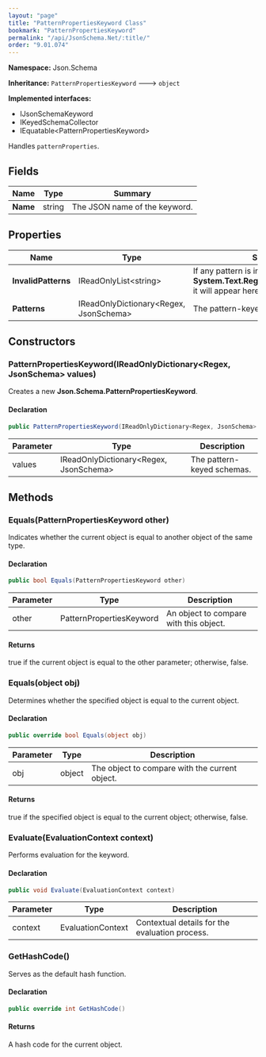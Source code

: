 ```yaml
---
layout: "page"
title: "PatternPropertiesKeyword Class"
bookmark: "PatternPropertiesKeyword"
permalink: "/api/JsonSchema.Net/:title/"
order: "9.01.074"
---
```

**Namespace:** Json.Schema

**Inheritance:**
`PatternPropertiesKeyword`
 🡒 
`object`

**Implemented interfaces:**

- IJsonSchemaKeyword
- IKeyedSchemaCollector
- IEquatable\<PatternPropertiesKeyword\>

Handles `patternProperties`.

## Fields

| Name | Type | Summary |
|---|---|---|
| **Name** | string | The JSON name of the keyword. |

## Properties

| Name | Type | Summary |
|---|---|---|
| **InvalidPatterns** | IReadOnlyList\<string\> | If any pattern is invalid or unsupported by **System.Text.RegularExpressions.Regex**, it will appear here. |
| **Patterns** | IReadOnlyDictionary\<Regex, JsonSchema\> | The pattern-keyed schemas. |

## Constructors

### PatternPropertiesKeyword(IReadOnlyDictionary\<Regex, JsonSchema\> values)

Creates a new **Json.Schema.PatternPropertiesKeyword**.

#### Declaration

```c#
public PatternPropertiesKeyword(IReadOnlyDictionary<Regex, JsonSchema> values)
```

| Parameter | Type | Description |
|---|---|---|
| values | IReadOnlyDictionary\<Regex, JsonSchema\> | The pattern-keyed schemas. |


## Methods

### Equals(PatternPropertiesKeyword other)

Indicates whether the current object is equal to another object of the same type.

#### Declaration

```c#
public bool Equals(PatternPropertiesKeyword other)
```

| Parameter | Type | Description |
|---|---|---|
| other | PatternPropertiesKeyword | An object to compare with this object. |


#### Returns

true if the current object is equal to the <paramref name="other">other</paramref> parameter; otherwise, false.

### Equals(object obj)

Determines whether the specified object is equal to the current object.

#### Declaration

```c#
public override bool Equals(object obj)
```

| Parameter | Type | Description |
|---|---|---|
| obj | object | The object to compare with the current object. |


#### Returns

true if the specified object  is equal to the current object; otherwise, false.

### Evaluate(EvaluationContext context)

Performs evaluation for the keyword.

#### Declaration

```c#
public void Evaluate(EvaluationContext context)
```

| Parameter | Type | Description |
|---|---|---|
| context | EvaluationContext | Contextual details for the evaluation process. |


### GetHashCode()

Serves as the default hash function.

#### Declaration

```c#
public override int GetHashCode()
```


#### Returns

A hash code for the current object.

